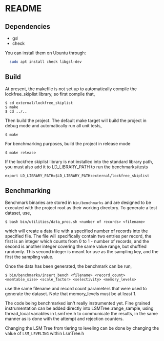 README
===========

Dependencies
-------------

- gsl
- check

You can install them on Ubuntu through:

```bash
  sudo apt install check libgsl-dev
```

Build
------------

At present, the makefile is not set up to automatically compile the
lockfree_skiplist library, so first compile that,

```
$ cd external/lockfree_skiplist
$ make
$ cd ../..
```

Then build the project. The default make target will build the project in
debug mode and automatically run all unit tests,
```
$ make
```

For benchmarking purposes, build the project in release mode
```
$ make release
```

If the lockfree skiplist library is not installed into the standard library
path, you must also add it to LD_LIBRARY_PATH to run the benchmarks/tests
```
export LD_LIBRARY_PATH=$LD_LIBRARY_PATH:external/lockfree_skiplist
```

Benchmarking
---------

Benchmark binaries are stored in `bin/benchmarks` and are designed to
be executed with the project root as their working directory. To generate
a test dataset, use,
```
$ bash bin/utilities/data_proc.sh <number of records> <filename>
```
which will create a data file with a specified number of records into the
specified file. The file will specifically contain two entries per record, the
first is an integer which counts from 0 to 1 - number of records, and the
second is another integer covering the same value range, but shuffled randomly.
This second integer is meant for use as the sampling key, and the first the
sampling value.

Once the data has been generated, the benchmark can be run,
```
$ bin/benchmarks/insert_bench <filename> <record_count> <memtable_size> <scale_factor> <selectivity> <memory_levels>
```
use the same filename and record count parameters that were used to generate
the dataset. Note that memory_levels must be at least 1.

The code being benchmarked isn't really instrumented yet. Fine grained
instrumentation can be added directly into LSMTree::range_sample, using
thread_local variables in LsmTree.h to communicate the results, in the same
manner as is done with the attempt and rejection counters.

Changing the LSM Tree from tiering to leveling can be done by changing
the value of `LSM_LEVELING` within LsmTree.h
